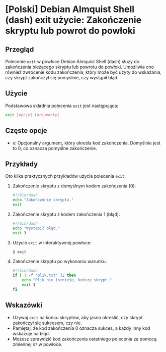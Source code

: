 # [Polski] Debian Almquist Shell (dash) exit użycie: Zakończenie skryptu lub powrot do powłoki

## Przegląd
Polecenie `exit` w powłoce Debian Almquist Shell (dash) służy do zakończenia bieżącego skryptu lub powrotu do powłoki. Umożliwia ono również zwrócenie kodu zakończenia, który może być użyty do wskazania, czy skrypt zakończył się pomyślnie, czy wystąpił błąd.

## Użycie
Podstawowa składnia polecenia `exit` jest następująca:

```sh
exit [opcje] [argumenty]
```

## Częste opcje
- `n`: Opcjonalny argument, który określa kod zakończenia. Domyślnie jest to 0, co oznacza pomyślne zakończenie.

## Przykłady
Oto kilka praktycznych przykładów użycia polecenia `exit`:

1. Zakończenie skryptu z domyślnym kodem zakończenia (0):

    ```sh
    #!/bin/dash
    echo "Zakończenie skryptu."
    exit
    ```

2. Zakończenie skryptu z kodem zakończenia 1 (błąd):

    ```sh
    #!/bin/dash
    echo "Wystąpił błąd."
    exit 1
    ```

3. Użycie `exit` w interaktywnej powłoce:

    ```sh
    $ exit
    ```

4. Zakończenie skryptu po wykonaniu warunku:

    ```sh
    #!/bin/dash
    if [ ! -f "plik.txt" ]; then
        echo "Plik nie istnieje, kończę skrypt."
        exit 1
    fi
    ```

## Wskazówki
- Używaj `exit` na końcu skryptów, aby jasno określić, czy skrypt zakończył się sukcesem, czy nie.
- Pamiętaj, że kod zakończenia 0 oznacza sukces, a każdy inny kod wskazuje na błąd.
- Możesz sprawdzić kod zakończenia ostatniego polecenia za pomocą zmiennej `$?` w powłoce.
